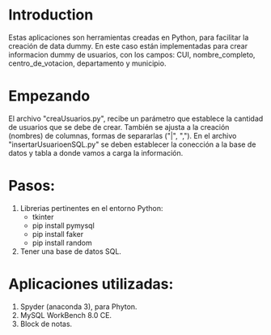 # Introduction

Estas aplicaciones son herramientas creadas en Python, para facilitar la creación de data dummy.
En este caso están implementadas para crear informacion dummy de usuarios, con los campos:
CUI, nombre_completo, centro_de_votacion, departamento y municipio.


# Empezando

El archivo "creaUsuarios.py", recibe un parámetro que establece la cantidad de usuarios que se debe de crear.
También se ajusta a la creación (nombres) de columnas, formas de separarlas ("|", ",").
En el archivo "insertarUsuarioenSQL.py" se deben establecer la conección a la base de datos y tabla a donde vamos a carga la información.

# Pasos:

1. Librerias pertinentes en el entorno Python:
    - tkinter
    - pip install pymysql
    - pip install faker
    - pip install random
2. Tener una base de datos SQL.


# Aplicaciones utilizadas:

1. Spyder (anaconda 3), para Phyton.
2. MySQL WorkBench 8.0 CE.
3. Block de notas.







